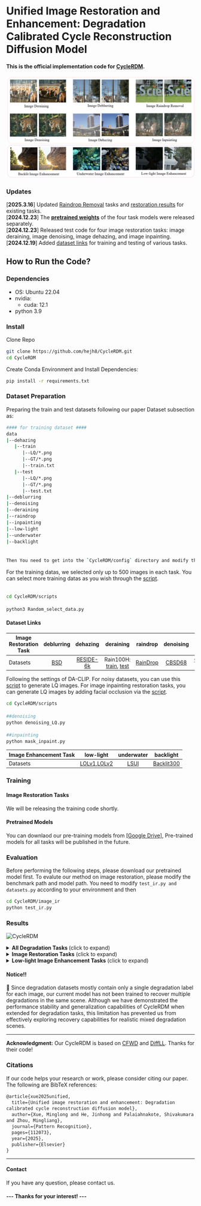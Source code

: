 
# Unified Image Restoration and Enhancement: Degradation Calibrated Cycle Reconstruction Diffusion Model  
#### This is the official implementation code for [CycleRDM](https://arxiv.org/abs/2412.14630).


![CycleRDM](figs/fig1.png)

### Updates
[**2025.3.16**] Updated [Raindrop Removal](https://drive.google.com/drive/folders/1TbYBrxsTqPd8x6dqVLVoSU8JfL_3VtUu) tasks and [restoration results](https://drive.google.com/drive/folders/1TbYBrxsTqPd8x6dqVLVoSU8JfL_3VtUu)  for existing tasks.  <br>
[**2024.12.23**] The **[pretrained weights](https://drive.google.com/drive/folders/1TbYBrxsTqPd8x6dqVLVoSU8JfL_3VtUu)**  of the four task models were released separately.  <br>
[**2024.12.23**] Released test code for four image restoration tasks: image deraining, image denoising, image dehazing, and image inpainting. <br>
[**2024.12.19**] Added [dataset links](https://github.com/hejh8/CycleRDM#dataset-links) for training and testing of various tasks. <br>

## How to Run the Code?


### Dependencies

* OS: Ubuntu 22.04
* nvidia:
	- cuda: 12.1
* python 3.9

### Install

 Clone Repo
 ```bash
 git clone https://github.com/hejh8/CycleRDM.git
 cd CycleRDM  
 ```
Create Conda Environment and Install Dependencies:
```bash
pip install -r requirements.txt
```

### Dataset Preparation

Preparing the train and test datasets following our paper Dataset subsection as:

```bash
#### for training dataset ####
data
|--dehazing
   |--train
      |--LQ/*.png
      |--GT/*.png
      |--train.txt
   |--test
      |--LQ/*.png
      |--GT/*.png
      |--test.txt
|--deblurring
|--denoising
|--deraining
|--raindrop
|--inpainting
|--low-light
|--underwater
|--backlight


Then You need to get into the `CycleRDM/config` directory and modify the `Task_train.yml` and `Task_test.yml` settings therein to suit your needs. 

```
For the training datas, we selected only up to 500 images in each task. You can select more training datas as you wish through the [script](https://github.com/hejh8/CycleRDM/scripts/Random_select_data.py).
```bash

cd CycleRDM/scripts

python3 Random_select_data.py 

```

#### Dataset Links



| Image Restoration Task          |                                   deblurring                                   |                                           dehazing                                           |                                           deraining                                           |            raindrop            |                                     denoising                                     |              inpainting              |
|---------------|:-----------------------------------------------------------------------------:|:-------------------------------------------------------------------------------------------:|:--------------------------------------------------------------------------------------------:|:-------------------------------:|:---------------------------------------------------------------------------------:|:------------------------------------:|
| Datasets      | [BSD](https://drive.google.com/drive/folders/1LKLCE_RqPF5chqWgmh3pj7cg-t9KM2Hd) | [RESIDE-6k](https://drive.google.com/drive/folders/1XVD0x74vKQ0-cqazACUZnjUOWURXIeqH?usp=drive_link) | Rain100H: [train](http://www.icst.pku.edu.cn/struct/att/RainTrainH.zip), [test](http://www.icst.pku.edu.cn/struct/att/Rain100H.zip) | [RainDrop](https://drive.google.com/open?id=1e7R76s6vwUJxILOcAsthgDLPSnOrQ49K) | [CBSD68](https://github.com/clausmichele/CBSD68-dataset?tab=readme-ov-file) | [CelebaHQ-256](https://drive.google.com/file/d/1oYDBcJLT5RDuC4k5C7xOMRkZ9N3kfexu/view?usp=sharing) |


Following the settings of DA-CLIP. For noisy datasets, you can use this [script]() to generate LQ images. For image inpainting restoration tasks, you can generate LQ images by adding facial occlusion via the [script]().
```bash
cd CycleRDM/scripts

##denoising
python denoising_LQ.py

##inpainting
python mask_inpaint.py
```

| Image Enhancement Task |                                    low-light                                    |                              underwater                             |                                    backlight                                  |                                                                                         
|-------------|:-------------------------------------------------------------------------------:|:----------------------------------------------------------------------------------------------------:|:-----------------------------------------------------------------------------------------------------------------:|
| Datasets    | [LOLv1](https://drive.google.com/file/d/18bs_mAREhLipaM2qvhxs7u7ff2VSHet2/view),[LOLv2](https://drive.google.com/file/d/1dzuLCk9_gE2bFF222n3-7GVUlSVHpMYC/view) |[LSUI](https://drive.google.com/file/d/10gD4s12uJxCHcuFdX9Khkv37zzBwNFbL/view) | [Backlit300](https://drive.google.com/drive/folders/1tnZdCxmWeOXMbzXKf-V4HYI4rBRl90Qk) | 


### Training

#### Image Restoration Tasks
We will be releasing the training code shortly.


#### Pretrained Models
You can downlaod our pre-training models from [[Google Drive]](https://drive.google.com/drive/folders/1TbYBrxsTqPd8x6dqVLVoSU8JfL_3VtUu?usp=drive_link), Pre-trained models for all tasks will be published in the future.

### Evaluation
Before performing the following steps, please download our pretrained model first. To evalute our method on image restoration, please modify the benchmark path and model path. 
You need to modify ```test_ir.py and datasets.py``` according to your environment and then

```bash
cd CycleRDM/image_ir
python test_ir.py 
```



### Results

![CycleRDM](https://github.com/hejh8/CycleRDM/tree/main/figs/compare.png)

<details>
<summary><strong>All Degradation Tasks </strong> (click to expand) </summary>

![CycleRDM](https://github.com/hejh8/CycleRDM/tree/main/figs/fig1.png)

</details>

<details>
<summary><strong>Image Restoration Tasks</strong> (click to expand) </summary>

![CycleRDM](https://github.com/hejh8/CycleRDM/tree/main/figs/ir.png)

</details>

<details>
<summary><strong>Low-light Image Enhancement Tasks</strong> (click to expand) </summary>

![CycleRDM](https://github.com/hejh8/CycleRDM/tree/main/figs/low-light.png)

</details>


#### Notice!!
🙁 Since degradation datasets mostly contain only a single degradation label for each image, our current model has not been trained to recover multiple degradations in the same scene. Although we have demonstrated the performance stability and generalization capabilities of CycleRDM when extended for degradation tasks, this limitation has prevented us from effectively exploring recovery capabilities for realistic mixed degradation scenes.


---

**Acknowledgment:** Our CycleRDM is based on [CFWD](https://github.com/hejh8/CFWD) and [DiffLL](https://github.com/JianghaiSCU/Diffusion-Low-Light). Thanks for their code!



### Citations
If our code helps your research or work, please consider citing our paper.
The following are BibTeX references:

```
@article{xue2025unified,
  title={Unified image restoration and enhancement: Degradation calibrated cycle reconstruction diffusion model},
  author={Xue, Minglong and He, Jinhong and Palaiahnakote, Shivakumara and Zhou, Mingliang},
  journal={Pattern Recognition},
  pages={112073},
  year={2025},
  publisher={Elsevier}
}
```

---

#### Contact
If you have any question, please contact us.

#### --- Thanks for your interest! --- ####


